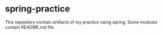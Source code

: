 # spring-practice

This repository contain artifacts of my practice using spring.
Some modules contain README.md file.